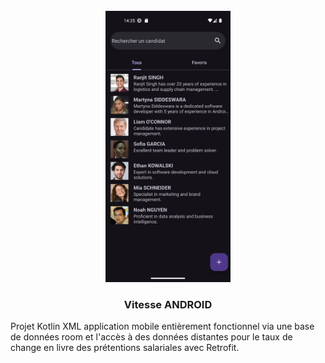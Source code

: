 <br />
<div align="center">
    <img src="Vitesse.png" alt="Logo" width="200">

<h3 align="center">Vitesse ANDROID</h3>

</div>

Projet Kotlin XML application mobile entièrement fonctionnel via une base de données room et l'accès à des données distantes pour le taux de change en livre des prétentions salariales avec Retrofit.
